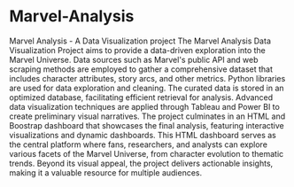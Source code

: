 # Marvel-Analysis
Marvel Analysis - A Data Visualization project
The Marvel Analysis Data Visualization Project aims to provide a data-driven exploration into the Marvel Universe. Data sources such as Marvel's public API and web scraping methods are employed to gather a comprehensive dataset that includes character attributes, story arcs, and other metrics. Python libraries are used for data exploration and cleaning. The curated data is stored in an optimized database, facilitating efficient retrieval for analysis. Advanced data visualization techniques are applied through Tableau and Power BI to create preliminary visual narratives. The project culminates in an HTML  and Boostrap dashboard that showcases the final analysis, featuring interactive visualizations and dynamic dashboards. This HTML dashboard serves as the central platform where fans, researchers, and analysts can explore various facets of the Marvel Universe, from character evolution to thematic trends. Beyond its visual appeal, the project delivers actionable insights, making it a valuable resource for multiple audiences.
